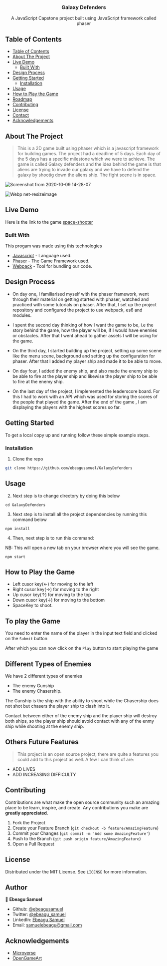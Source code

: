 <!-- PROJECT SHIELDS -->
<!--
*** I'm using markdown "reference style" links for readability.
*** Reference links are enclosed in brackets [ ] instead of parentheses ( ).
*** See the bottom of this document for the declaration of the reference variables
*** for contributors-url, forks-url, etc. This is an optional, concise syntax you may use.
*** https://www.markdownguide.org/basic-syntax/#reference-style-links
-->
<!-- PROJECT LOGO -->
<br />
<p align="center">
  <h3 align="center">Galaxy Defenders</h3>
  <p align="center">
  A JavaScript Capstone project built using JavaScript framework called phaser
  </p>
</p>

<!-- TABLE OF CONTENTS -->
## Table of Contents

- [Table of Contents](#table-of-contents)
- [About The Project](#about-the-project)
- [Live Demo](#live-demo)
  - [Built With](#built-with)
- [Design Process](#design-process)
- [Getting Started](#getting-started)
  - [Installation](#installation)
- [Usage](#usage)
- [How to Play the Game](#how-to-play-the-game)
- [Roadmap](#roadmap)
- [Contributing](#contributing)
- [License](#license)
- [Contact](#contact)
- [Acknowledgements](#acknowledgements)

<!-- ABOUT THE PROJECT -->
## About The Project

<!-- [![Product Name Screen Shot][product-screenshot]](https://example.com) -->

> This is a 2D game built using phaser which is a javascript framework for building games. The project had a deadline of 5 days. Each day of the 5 days has a specific milestone which we were to achieve. The game is called Galaxy defenders and the idea behind the game is that aliens are trying to invade our galaxy and we have to defend the galaxy by shootig down the aliens ship. The fight scene is in space.

![Screenshot from 2020-10-09 14-28-07](https://user-images.githubusercontent.com/57847212/95588769-bd49a300-0a3b-11eb-94f3-9c18fdae1e64.png)

![Webp net-resizeimage](https://user-images.githubusercontent.com/57847212/95590426-f3882200-0a3d-11eb-8366-b2708fc89d86.png)

## Live Demo

Here is the link to the game [space-shooter](https://galaxy-defenders.netlify.app/)

### Built With
This progam was made using this technologies
* [Javascript](https://developer.mozilla.org/en-US/docs/Web/JavaScript) - Language used.
* [Phaser](https://phaser.io/) - The Game Framework used.
* [Webpack](https://webpack.js.org/) - Tool for bundling our code.

## Design Process

* On day one, I familiarised myself with the phaser framework, went through their material on getting started with phaser, watched and practiced with some tutorials on phaser. After that, I set up the project repository and configured the project to use webpack, es6 and modules.

* I spent the second day thinking of how I want the game to be, i.e the story behind the game, how the player will be, if I would have enemies or obstacles. After that I went ahead to gather assets I will be using for the game.

* On the third day, I started building up the project, setting up some scene like the menu scene, background and setting up the configuration for phaser. After that I added my player ship and made it to be able to move.

* On day four, I added the enemy ship, and also made the enemy ship to be able to fire at the player ship and likewise the player ship to be able to fire at the enemy ship.

* On the last day of the project, I implemented the leaderscore board. For this I had to work with an API which was used for storing the scores of the people that played the game. After the end of the game , I am displaying the players with the highest scores so far.

<!-- GETTING STARTED -->
## Getting Started

To get a local copy up and running follow these simple example steps.

### Installation

<!-- 1. Get a free API Key at [https://example.com](https://example.com) -->
1. Clone the repo
```sh
git clone https://github.com/ebeagusamuel/GalaxyDefenders
```

<!-- USAGE EXAMPLES -->
## Usage

2. Next step is to change directory by doing this below
```
cd GalaxyDefenders
```

3. Next step is to install all the project dependencies by running this command below

```
npm install
```

4. Then, next step is to run this command:

NB: This will open a new tab on your browser where you will see the game.
```
npm start
```
## How to Play the Game

  * Left cusor key(←) for moving to the left
  * Right cusor key(→) for moving to the right
  * Up cusor key(↑) for moving to the top
  * Down cusor key(↓) for moving to the bottom
  * SpaceKey to shoot.

## To play the Game

You need to enter the name of the player in the input text field and clicked on the ```Submit``` button

After which you can now click on the ```Play``` button to start playing the game

## Different Types of Enemies 

We have 2 different types of enemies
- The enemy Gunship
- The enemy Chasership.

The Gunship is the ship with the ability to shoot while the Chasership does not shot but chasers the player ship to clash into it.

Contact between either of the enemy ship and the player ship will destroy both ships, so the player ship should avoid contact with any of the enmy ship while shooting at the enemy ship. 

## Others Future Features

> This project is an open source project, there are quite a features you could add to this project as well. A few I can think of are:

- ADD LIVES
- ADD INCREASING DIFFICULTY

<!-- CONTRIBUTING -->
## Contributing

Contributions are what make the open source community such an amazing place to be learn, inspire, and create. Any contributions you make are **greatly appreciated**.

1. Fork the Project
2. Create your Feature Branch (`git checkout -b feature/AmazingFeature`)
3. Commit your Changes (`git commit -m 'Add some AmazingFeature'`)
4. Push to the Branch (`git push origin feature/AmazingFeature`)
5. Open a Pull Request



<!-- LICENSE -->
## License

Distributed under the MIT License. See `LICENSE` for more information.


<!-- CONTACT -->
## Author

👤 **Ebeagu Samuel**

- Github: [@ebeagusamuel](https://github.com/ebeagusamuel)
- Twitter: [@ebeagu_samuel](https://twitter.com/ebeagu_samuel)
- LinkedIn: [Ebeagu Samuel](https://linkedin.com/in/ebeagusamuel)
- Email: [samuelebeagu@gmail.com](mailto:samuelebeagu@gmail.com)


<!-- ACKNOWLEDGEMENTS -->
## Acknowledgements
* [Microverse](https://www.microverse.org/)
* [OpenGameArt](https://opengameart.org/)
